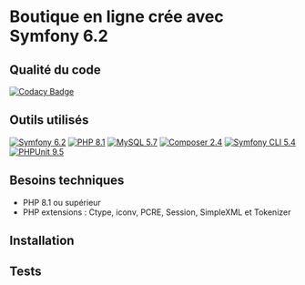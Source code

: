 # Boutique en ligne crée avec Symfony 6.2

## Qualité du code

[![Codacy Badge](https://app.codacy.com/project/badge/Grade/1c9b90bfb4904daba4a7397871e8511e)](https://www.codacy.com/gh/ashk74/ecommerce/dashboard?utm_source=github.com&amp;utm_medium=referral&amp;utm_content=ashk74/ecommerce&amp;utm_campaign=Badge_Grade)

## Outils utilisés

[![Symfony 6.2](https://img.shields.io/badge/symfony_6.2-%23000000.svg?style=for-the-badge&logo=symfony&logoColor=white)](https://symfony.com/doc/current/index.html)
[![PHP 8.1](https://img.shields.io/badge/php_8.1-%23777BB4.svg?style=for-the-badge&logo=php&logoColor=white)](https://www.php.net/)
[![MySQL 5.7](https://img.shields.io/badge/mysql_5.7-%234479A1.svg?style=for-the-badge&logo=mysql&logoColor=white)](https://www.mysql.com/)
[![Composer 2.4](https://img.shields.io/badge/composer_2.4-%23885630.svg?style=for-the-badge&logo=composer&logoColor=white)](https://getcomposer.org/download/)
[![Symfony CLI 5.4](https://img.shields.io/badge/cli_5.4-%23000000.svg?style=for-the-badge&logo=symfony&logoColor=white)](https://symfony.com/download#step-1-install-symfony-cli)
[![PHPUnit 9.5](https://img.shields.io/badge/phpunit_9.5-%231890FF.svg?style=for-the-badge&logo=phpunit&logoColor=white)](https://phpunit.de/)

## Besoins techniques
  - PHP 8.1 ou supérieur
  - PHP extensions : Ctype, iconv, PCRE, Session, SimpleXML et Tokenizer

## Installation

## Tests
